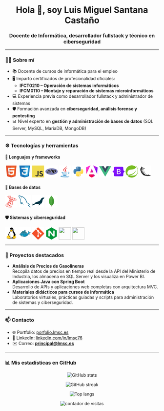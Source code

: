 <h1 align="center">Hola 👋, soy Luis Miguel Santana Castaño</h1>
<h3 align="center">Docente de Informática, desarrollador fullstack y técnico en ciberseguridad</h3>

---

### 🧑‍🏫 Sobre mí
- 📚 Docente de cursos de informática para el empleo
- 🖥️ Imparto certificados de profesionalidad oficiales:
  - **IFCT0210 – Operación de sistemas informáticos**
  - **IFCM0110 – Montaje y reparación de sistemas microinformáticos**
- 💻 Experiencia previa como desarrollador fullstack y administrador de sistemas
- 🛡️ Formación avanzada en **ciberseguridad, análisis forense y pentesting**
- 📊 Nivel experto en **gestión y administración de bases de datos** (SQL Server, MySQL, MariaDB, MongoDB)

---

### ⚙️ Tecnologías y herramientas

#### 🧩 Lenguajes y frameworks
<p>
  <img src="https://raw.githubusercontent.com/devicons/devicon/master/icons/html5/html5-original.svg" width="40" height="40"/>
  <img src="https://raw.githubusercontent.com/devicons/devicon/master/icons/css3/css3-original.svg" width="40" height="40"/>
  <img src="https://raw.githubusercontent.com/devicons/devicon/master/icons/javascript/javascript-original.svg" width="40" height="40"/>
  <img src="https://raw.githubusercontent.com/devicons/devicon/master/icons/php/php-original.svg" width="40" height="40"/>
  <img src="https://raw.githubusercontent.com/devicons/devicon/master/icons/java/java-original.svg" width="40" height="40"/>
  <img src="https://raw.githubusercontent.com/devicons/devicon/master/icons/python/python-original.svg" width="40" height="40"/>
  <img src="https://raw.githubusercontent.com/devicons/devicon/master/icons/angular/angular-original.svg" width="40" height="40"/>
  <img src="https://raw.githubusercontent.com/devicons/devicon/master/icons/vuejs/vuejs-original.svg" width="40" height="40"/>
  <img src="https://raw.githubusercontent.com/devicons/devicon/master/icons/bootstrap/bootstrap-original.svg" width="40" height="40"/>
  <img src="https://raw.githubusercontent.com/devicons/devicon/master/icons/spring/spring-original.svg" width="40" height="40"/>
  <img src="https://raw.githubusercontent.com/devicons/devicon/master/icons/flask/flask-original.svg" width="40" height="40"/>
</p>

#### 💾 Bases de datos
<p>
  <img src="https://raw.githubusercontent.com/devicons/devicon/master/icons/microsoftsqlserver/microsoftsqlserver-plain.svg" width="40" height="40"/>
  <img src="https://raw.githubusercontent.com/devicons/devicon/master/icons/mysql/mysql-original.svg" width="40" height="40"/>
  <img src="https://raw.githubusercontent.com/devicons/devicon/master/icons/mariadb/mariadb-original.svg" width="40" height="40"/>
  <img src="https://raw.githubusercontent.com/devicons/devicon/master/icons/mongodb/mongodb-original.svg" width="40" height="40"/>
</p>

#### 🛡️ Sistemas y ciberseguridad
<p>
  <img src="https://raw.githubusercontent.com/devicons/devicon/master/icons/linux/linux-original.svg" width="40" height="40"/>
  <img src="https://raw.githubusercontent.com/devicons/devicon/master/icons/docker/docker-original.svg" width="40" height="40"/>
  <img src="https://raw.githubusercontent.com/devicons/devicon/master/icons/git/git-original.svg" width="40" height="40"/>
  <img src="https://raw.githubusercontent.com/devicons/devicon/master/icons/nginx/nginx-original.svg" width="40" height="40"/>
  <img src="https://www.vectorlogo.zone/logos/grafana/grafana-icon.svg" width="40" height="40"/>
  <img src="https://www.vectorlogo.zone/logos/zabbix/zabbix-icon.svg" width="40" height="40"/>
</p>

---

### 📌 Proyectos destacados
- **Análisis de Precios de Gasolineras**  
  Recopila datos de precios en tiempo real desde la API del Ministerio de Industria, los almacena en SQL Server y los visualiza en Power BI.  
- **Aplicaciones Java con Spring Boot**  
  Desarrollo de APIs y aplicaciones web completas con arquitectura MVC.  
- **Materiales didácticos para cursos de informática**  
  Laboratorios virtuales, prácticas guiadas y scripts para administración de sistemas y ciberseguridad.

---

### 📫 Contacto
- 🌐 Portfolio: [porfolio.lmsc.es](https://porfolio.lmsc.es)  
- 💼 LinkedIn: [linkedin.com/in/lmsc76](https://linkedin.com/in/lmsc76)  
- ✉️ Correo: **principal@lmsc.es**

---

### 📊 Mis estadísticas en GitHub
<p align="center">
  <img src="https://github-readme-stats.vercel.app/api?username=Luismi76&show_icons=true&theme=tokyonight&cache_seconds=21600" alt="GitHub stats" />
</p>

<p align="center">
  <img src="https://github-readme-streak-stats.herokuapp.com/?user=Luismi76&theme=tokyonight" alt="GitHub streak" />
</p>

<p align="center">
  <img src="https://github-readme-stats.vercel.app/api/top-langs/?username=Luismi76&layout=compact&theme=tokyonight&cache_seconds=21600" alt="Top langs" />
</p>

<p align="center">
  <img src="https://komarev.com/ghpvc/?username=Luismi76&label=Visitas&color=0e75b6&style=flat" alt="contador de visitas" />
</p>
